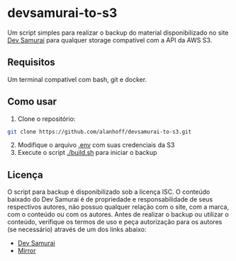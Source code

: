 # devsamurai-to-s3

Um script simples para realizar o backup do material disponibilizado no site [Dev Samurai](https://class.devsamurai.com.br/) para qualquer storage compatível com a API da AWS S3.

## Requisitos

Um terminal compatível com bash, git e docker.

## Como usar

1. Clone o repositório:

  ```bash
  git clone https://github.com/alanhoff/devsamurai-to-s3.git
  ```

2. Modifique o arquivo [.env](.env) com suas credenciais da S3
3. Execute o script [./build.sh](./build.sh) para iniciar o backup

## Licença

O script para backup é disponibilizado sob a licença ISC. O conteúdo baixado do Dev Samurai é de propriedade e responsabilidade de seus respectivos autores, não possuo qualquer relação com o site, com a marca, com o conteúdo ou com os autores. Antes de realizar o backup ou utilizar o conteúdo, verifique os termos de uso e peça autorização para os autores (se necessário) através de um dos links abaixo:

- [Dev Samurai](https://class.devsamurai.com.br/)
- [Mirror](https://web.archive.org/web/20250113234414/https://class.devsamurai.com.br/)